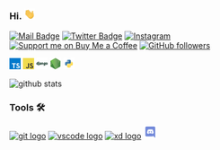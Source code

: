 ### Hi. <img src="https://github.com/ABSphreak/ABSphreak/blob/master/gifs/Hi.gif" width="20px">

[![Mail Badge](https://img.shields.io/badge/gmail-officialspyme%40gmail.com-blue)](mailto:officialspyme@gmail.com)
[![Twitter Badge](https://img.shields.io/badge/-@officialspimy_-1ca0f1?style=flat-square&labelColor=1ca0f1&logo=twitter&logoColor=white&link=http://twitter.com/officialspimy)](https://twitter.com/officialspimy)
<a href="https://www.instagram.com/officialspimy/" target="_blank"><img src="https://img.shields.io/badge/Instagram-%23E4405F.svg?&style=flat-square&logo=instagram&logoColor=white" alt="Instagram"></a>
[![Support me on Buy Me a Coffee](https://img.shields.io/badge/Support-☕-orange.svg?style=flat-square)](https://www.buymeacoffee.com/spimy)
[![GitHub followers](https://img.shields.io/github/followers/spimy.svg?style=flat-square&label=Follow&maxAge=2592000)](https://github.com/spimy?tab=followers)

<img src="https://raw.githubusercontent.com/github/explore/80688e429a7d4ef2fca1e82350fe8e3517d3494d/topics/typescript/typescript.png" alt="ts logo" width="20"> <img height="20" src="https://raw.githubusercontent.com/github/explore/80688e429a7d4ef2fca1e82350fe8e3517d3494d/topics/javascript/javascript.png"> <img height="20" src="https://raw.githubusercontent.com/github/explore/80688e429a7d4ef2fca1e82350fe8e3517d3494d/topics/django/django.png"> <img height="20" src="https://raw.githubusercontent.com/github/explore/80688e429a7d4ef2fca1e82350fe8e3517d3494d/topics/nodejs/nodejs.png"> <img height="20" src="https://raw.githubusercontent.com/github/explore/80688e429a7d4ef2fca1e82350fe8e3517d3494d/topics/python/python.png">

![github stats](https://github-readme-stats.vercel.app/api?username=spimy&show_icons=true)

### Tools 🛠️

[<img src="https://raw.githubusercontent.com/Delta456/Delta456/master/img/git.png" alt="git logo" width="24">](https://git-scm.com/)
[<img src="https://raw.githubusercontent.com/Delta456/Delta456/master/img/vscode.png" alt="vscode logo" width="24">](https://code.visualstudio.com/)
[<img src="https://avatars0.githubusercontent.com/u/41522403?s=200&v=4" alt="xd logo" width="24">](https://www.adobe.com/products/xd.html)
[<img src="https://raw.githubusercontent.com/github/explore/master/topics/discord/discord.png" alt="gimp logo" width="24">](https://discord.com/)
